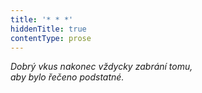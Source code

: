 ```yaml
---
title: '* * *'
hiddenTitle: true
contentType: prose
---
```


_Dobrý vkus nakonec vždycky zabrání tomu,  
aby bylo řečeno podstatné._
